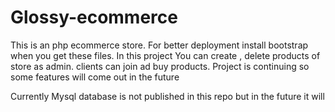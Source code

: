 # Glossy-ecommerce
This is an php ecommerce store.
For better deployment install bootstrap when you get these files.
In this project You can create , delete products of store as admin.
clients can join ad buy products.
Project is continuing so some features will come out in the future

Currently Mysql database is not published in this repo but in the future it will
